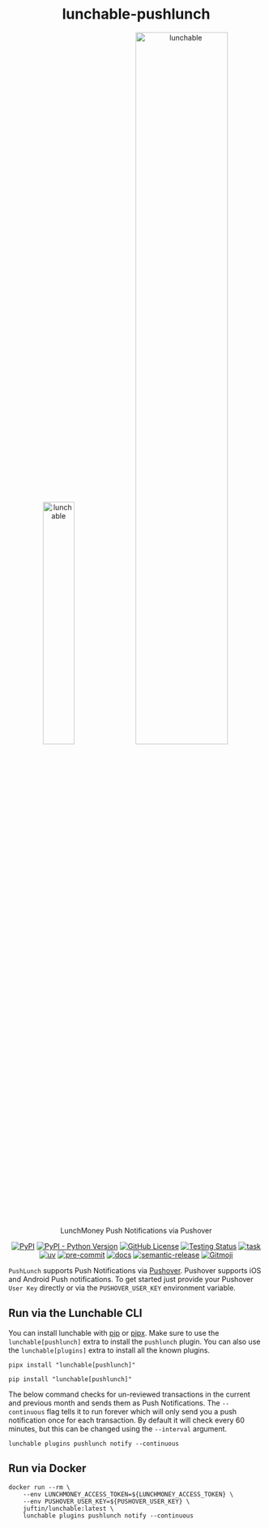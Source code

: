 <h1 align="center">lunchable-pushlunch</h1>

<div align="center">
    <p float="center">
        <img src=https://pushover.net/images/pushover-logo.svg
            width="35%" alt="lunchable">
        <img src=https://i.imgur.com/FyKDsG3.png
            width="60%" alt="lunchable">
    </p>
</div>

<p align="center">
LunchMoney Push Notifications via Pushover
</p>

<p align="center">
  <a href="https://github.com/juftin/lunchable-pushlunch"><img src="https://img.shields.io/pypi/v/lunchable-pushlunch?color=blue&label=lunchable-pushlunch" alt="PyPI"></a>
  <a href="https://pypi.python.org/pypi/lunchable-pushlunch/"><img src="https://img.shields.io/pypi/pyversions/lunchable-pushlunch" alt="PyPI - Python Version"></a>
  <a href="https://github.com/juftin/lunchable-pushlunch/blob/main/LICENSE"><img src="https://img.shields.io/github/license/juftin/lunchable-pushlunch?color=blue&label=License" alt="GitHub License"></a>
  <a href="https://github.com/juftin/lunchable-pushlunch/actions/workflows/test.yaml?query=branch%3Amain"><img src="https://github.com/juftin/lunchable-pushlunch/actions/workflows/test.yaml/badge.svg?branch=main" alt="Testing Status"></a>
  <a href="https://github.com/go-task/task"><img src="https://img.shields.io/badge/task---?message=task&logo=task&color=teal&labelColor=grey" alt="task"></a>
  <a href="https://github.com/astral-sh/uv"><img src="https://img.shields.io/endpoint?url=https://raw.githubusercontent.com/astral-sh/uv/main/assets/badge/v0.json" alt="uv"></a>
  <a href="https://github.com/pre-commit/pre-commit"><img src="https://img.shields.io/badge/pre--commit-enabled-lightgreen?logo=pre-commit" alt="pre-commit"></a>
  <a href="https://juftin.github.io/lunchable-pushlunch/"><img src="https://img.shields.io/static/v1?message=docs&color=526CFE&logo=Material+for+MkDocs&logoColor=FFFFFF&label=" alt="docs"></a>
  <a href="https://github.com/semantic-release/semantic-release"><img src="https://img.shields.io/badge/%20%20%F0%9F%93%A6%F0%9F%9A%80-semantic--release-e10079.svg" alt="semantic-release"></a>
  <a href="https://gitmoji.dev"><img src="https://img.shields.io/badge/gitmoji-%20😜%20😍-FFDD67.svg" alt="Gitmoji"></a>
</p>

`PushLunch` supports Push Notifications via [Pushover](https://pushover.net). Pushover supports iOS
and Android Push notifications. To get started just provide your Pushover
`User Key` directly or via the `PUSHOVER_USER_KEY` environment variable.

## Run via the Lunchable CLI

You can install lunchable with [pip](https://pypi.org/project/lunchable/) or
[pipx](https://pypa.github.io/pipx/). Make sure to use the
`lunchable[pushlunch]` extra to install the `pushlunch` plugin.
You can also use the `lunchable[plugins]` extra to install all the
known plugins.

```shell
pipx install "lunchable[pushlunch]"
```

```shell
pip install "lunchable[pushlunch]"
```

The below command checks for un-reviewed transactions in the current and previous
month and sends them as Push Notifications. The `--continuous` flag tells it to run
forever which will only send you a push notification once for each transaction.
By default it will check every 60 minutes, but this can be changed using the
`--interval` argument.

```shell
lunchable plugins pushlunch notify --continuous
```

## Run via Docker

```shell
docker run --rm \
    --env LUNCHMONEY_ACCESS_TOKEN=${LUNCHMONEY_ACCESS_TOKEN} \
    --env PUSHOVER_USER_KEY=${PUSHOVER_USER_KEY} \
    juftin/lunchable:latest \
    lunchable plugins pushlunch notify --continuous
```
